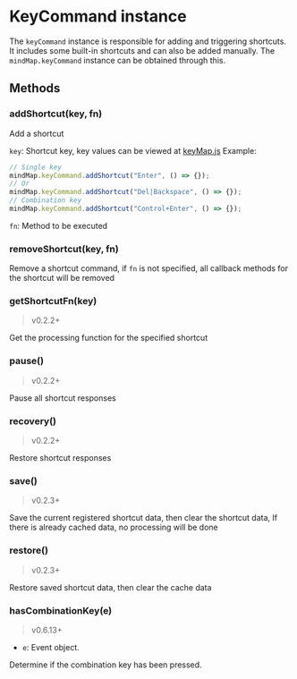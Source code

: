 # KeyCommand instance

The `keyCommand` instance is responsible for adding and triggering shortcuts. It
includes some built-in shortcuts and can also be added manually. The
`mindMap.keyCommand` instance can be obtained through this.

## Methods

### addShortcut(key, fn)

Add a shortcut

`key`: Shortcut key, key values can be viewed at
[keyMap.js](https://github.com/wanglin2/mind-map/blob/main/simple-mind-map/src/core/command/keyMap.js)
Example:

```js
// Single key
mindMap.keyCommand.addShortcut("Enter", () => {});
// Or
mindMap.keyCommand.addShortcut("Del|Backspace", () => {});
// Combination key
mindMap.keyCommand.addShortcut("Control+Enter", () => {});
```

`fn`: Method to be executed

### removeShortcut(key, fn)

Remove a shortcut command, if `fn` is not specified, all callback methods for
the shortcut will be removed

### getShortcutFn(key)

> v0.2.2+

Get the processing function for the specified shortcut

### pause()

> v0.2.2+

Pause all shortcut responses

### recovery()

> v0.2.2+

Restore shortcut responses

### save()

> v0.2.3+

Save the current registered shortcut data, then clear the shortcut data, If there is already cached data, no processing will be done

### restore()

> v0.2.3+

Restore saved shortcut data, then clear the cache data

### hasCombinationKey(e)

> v0.6.13+

- `e`: Event object.

Determine if the combination key has been pressed.